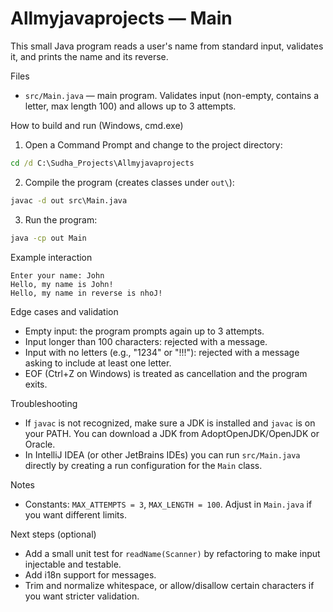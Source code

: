 # Allmyjavaprojects — Main

This small Java program reads a user's name from standard input, validates it, and prints the name and its reverse.

Files
- `src/Main.java` — main program. Validates input (non-empty, contains a letter, max length 100) and allows up to 3 attempts.

How to build and run (Windows, cmd.exe)

1. Open a Command Prompt and change to the project directory:

```cmd
cd /d C:\Sudha_Projects\Allmyjavaprojects
```

2. Compile the program (creates classes under `out\`):

```cmd
javac -d out src\Main.java
```

3. Run the program:

```cmd
java -cp out Main
```

Example interaction

```
Enter your name: John
Hello, my name is John!
Hello, my name in reverse is nhoJ!
```

Edge cases and validation
- Empty input: the program prompts again up to 3 attempts.
- Input longer than 100 characters: rejected with a message.
- Input with no letters (e.g., "1234" or "!!!"): rejected with a message asking to include at least one letter.
- EOF (Ctrl+Z on Windows) is treated as cancellation and the program exits.

Troubleshooting
- If `javac` is not recognized, make sure a JDK is installed and `javac` is on your PATH. You can download a JDK from AdoptOpenJDK/OpenJDK or Oracle.
- In IntelliJ IDEA (or other JetBrains IDEs) you can run `src/Main.java` directly by creating a run configuration for the `Main` class.

Notes
- Constants: `MAX_ATTEMPTS = 3`, `MAX_LENGTH = 100`. Adjust in `Main.java` if you want different limits.

Next steps (optional)
- Add a small unit test for `readName(Scanner)` by refactoring to make input injectable and testable.
- Add i18n support for messages.
- Trim and normalize whitespace, or allow/disallow certain characters if you want stricter validation.

